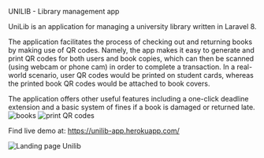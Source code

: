 UNILIB - Library management app


UniLib is an application for managing a university library written in Laravel 8. 

The application facilitates the process of checking out and returning books by making use of QR codes. Namely, the app makes it easy to generate and print QR codes for both users and book copies, which can then be scanned (using webcam or phone cam) in order to complete a transaction. In a real-world scenario, user QR codes would be printed on student cards, whereas the printed book QR codes would be attached to book covers.    
 
The application offers other useful features including a one-click deadline extension and a basic system of fines if a book is damaged or returned late.  ![books](https://user-images.githubusercontent.com/58144680/168447611-153e0766-ea80-42b9-b122-0c46847945e8.JPG)
![print QR codes](https://user-images.githubusercontent.com/58144680/168447612-238e0176-4c60-4663-a830-05058f512141.JPG)


Find live demo at: https://unilib-app.herokuapp.com/

![Landing page Unilib](https://user-images.githubusercontent.com/58144680/168447018-0203031c-7876-4fcf-87cf-867963f0943d.JPG)
